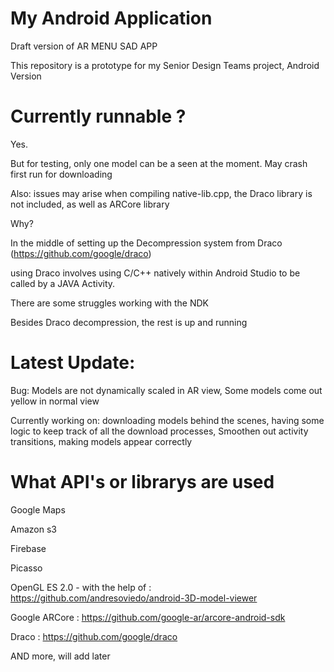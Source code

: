 # My Android Application
Draft version of AR MENU SAD APP

This repository is a prototype for my Senior Design Teams project, Android Version

# Currently runnable ?
Yes.

But for testing, only one model can be a seen at the moment. May crash first run for downloading

 Also: issues may arise when compiling native-lib.cpp, the Draco library is not included, as well as ARCore library

Why?

In the middle of setting up the Decompression system from Draco (https://github.com/google/draco) 

using Draco involves using C/C++ natively within Android Studio to be called by a JAVA Activity.

There are some struggles working with the NDK

Besides Draco decompression, the rest is up and running

# Latest Update:
Bug: Models are not dynamically scaled in AR view, Some models come out yellow in normal view


Currently working on: downloading models behind the scenes, having some logic to
keep track of all the download processes, Smoothen out activity transitions,
making models appear correctly

# What API's or librarys are used 
Google Maps

Amazon s3

Firebase

Picasso

OpenGL ES 2.0 - with the help of : https://github.com/andresoviedo/android-3D-model-viewer

Google ARCore                    : https://github.com/google-ar/arcore-android-sdk

Draco                            : https://github.com/google/draco

AND more, will add later